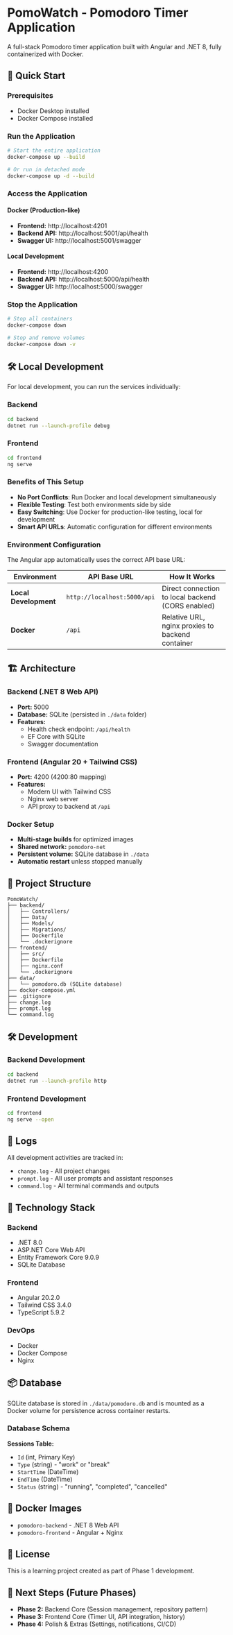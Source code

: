 # PomoWatch - Pomodoro Timer Application

A full-stack Pomodoro timer application built with Angular and .NET 8, fully containerized with Docker.

## 🚀 Quick Start

### Prerequisites
- Docker Desktop installed
- Docker Compose installed

### Run the Application

```bash
# Start the entire application
docker-compose up --build

# Or run in detached mode
docker-compose up -d --build
```

### Access the Application

#### Docker (Production-like)
- **Frontend:** http://localhost:4201
- **Backend API:** http://localhost:5001/api/health
- **Swagger UI:** http://localhost:5001/swagger

#### Local Development
- **Frontend:** http://localhost:4200
- **Backend API:** http://localhost:5000/api/health
- **Swagger UI:** http://localhost:5000/swagger

### Stop the Application

```bash
# Stop all containers
docker-compose down

# Stop and remove volumes
docker-compose down -v
```

## 🛠️ Local Development

For local development, you can run the services individually:

### Backend
```bash
cd backend
dotnet run --launch-profile debug
```

### Frontend
```bash
cd frontend
ng serve
```

### Benefits of This Setup
- **No Port Conflicts**: Run Docker and local development simultaneously
- **Flexible Testing**: Test both environments side by side
- **Easy Switching**: Use Docker for production-like testing, local for development
- **Smart API URLs**: Automatic configuration for different environments

### Environment Configuration
The Angular app automatically uses the correct API base URL:

| Environment | API Base URL | How It Works |
|-------------|--------------|--------------|
| **Local Development** | `http://localhost:5000/api` | Direct connection to local backend (CORS enabled) |
| **Docker** | `/api` | Relative URL, nginx proxies to backend container |

## 🏗️ Architecture

### Backend (.NET 8 Web API)
- **Port:** 5000
- **Database:** SQLite (persisted in `./data` folder)
- **Features:**
  - Health check endpoint: `/api/health`
  - EF Core with SQLite
  - Swagger documentation

### Frontend (Angular 20 + Tailwind CSS)
- **Port:** 4200 (4200:80 mapping)
- **Features:**
  - Modern UI with Tailwind CSS
  - Nginx web server
  - API proxy to backend at `/api`

### Docker Setup
- **Multi-stage builds** for optimized images
- **Shared network:** `pomodoro-net`
- **Persistent volume:** SQLite database in `./data`
- **Automatic restart** unless stopped manually

## 📁 Project Structure

```
PomoWatch/
├── backend/
│   ├── Controllers/
│   ├── Data/
│   ├── Models/
│   ├── Migrations/
│   ├── Dockerfile
│   └── .dockerignore
├── frontend/
│   ├── src/
│   ├── Dockerfile
│   ├── nginx.conf
│   └── .dockerignore
├── data/
│   └── pomodoro.db (SQLite database)
├── docker-compose.yml
├── .gitignore
├── change.log
├── prompt.log
└── command.log
```

## 🛠️ Development

### Backend Development
```bash
cd backend
dotnet run --launch-profile http
```

### Frontend Development
```bash
cd frontend
ng serve --open
```

## 📝 Logs

All development activities are tracked in:
- `change.log` - All project changes
- `prompt.log` - All user prompts and assistant responses
- `command.log` - All terminal commands and outputs

## 🔧 Technology Stack

### Backend
- .NET 8.0
- ASP.NET Core Web API
- Entity Framework Core 9.0.9
- SQLite Database

### Frontend
- Angular 20.2.0
- Tailwind CSS 3.4.0
- TypeScript 5.9.2

### DevOps
- Docker
- Docker Compose
- Nginx

## 📦 Database

SQLite database is stored in `./data/pomodoro.db` and is mounted as a Docker volume for persistence across container restarts.

### Database Schema

**Sessions Table:**
- `Id` (int, Primary Key)
- `Type` (string) - "work" or "break"
- `StartTime` (DateTime)
- `EndTime` (DateTime)
- `Status` (string) - "running", "completed", "cancelled"

## 🐳 Docker Images

- `pomodoro-backend` - .NET 8 Web API
- `pomodoro-frontend` - Angular + Nginx

## 📄 License

This is a learning project created as part of Phase 1 development.

## 🎯 Next Steps (Future Phases)

- **Phase 2:** Backend Core (Session management, repository pattern)
- **Phase 3:** Frontend Core (Timer UI, API integration, history)
- **Phase 4:** Polish & Extras (Settings, notifications, CI/CD)

